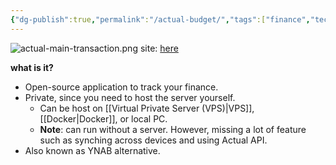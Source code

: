 ```yaml
---
{"dg-publish":true,"permalink":"/actual-budget/","tags":["finance","tech/app","foss"],"noteIcon":"1","created":"2025-01-22T22:39:19.730+08:00","updated":"2025-01-23T00:49:47.764+08:00"}
---
```


![actual-main-transaction.png](/img/user/assets/actual-main-transaction.png)
site: [here](https://actualbudget.org/)

**what is it?**
- Open-source application to track your finance.
- Private, since you need to host the server yourself.
	- Can be host on [[Virtual Private Server (VPS)\|VPS]], [[Docker\|Docker]], or local PC.
	- **Note**: can run without a server. However, missing a lot of feature such as synching across devices and using Actual API.
- Also known as YNAB alternative.